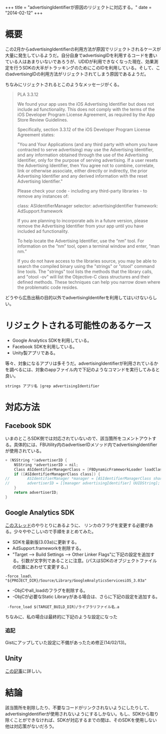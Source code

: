 +++
title = "advertisingIdentifierが原因のリジェクトに対応する。"
date = "2014-02-12"
+++

# 概要

この2月からadvertisingIdentifierの利用方法が原因でリジェクトされるケースが大量に発生しているようだ。自分自身でadvertisingIDを利用するコードを書いている人はあまりいないであろうが、UDIDが利用できなくなった現在、効果測定を行うSDKの大半がトラッキングのためにこのIDを利用している。そして、このadvertisingIDの利用方法がリジェクトされてしまう原因であるようだ。

ちなみにリジェクトされるとこのようなメッセージがくる。

> PLA 3.3.12
> 
> We found your app uses the iOS Advertising Identifier but does not include ad functionality. This does not comply with the terms of the iOS Developer Program License Agreement, as required by the App Store Review Guidelines.
> 
> Specifically, section 3.3.12 of the iOS Developer Program License Agreement states:
> 
> "You and Your Applications (and any third party with whom you have contracted to serve advertising) may use the Advertising Identifier, and any information obtained through the use of the Advertising Identifier, only for the purpose of serving advertising. If a user resets the Advertising Identifier, then You agree not to combine, correlate, link or otherwise associate, either directly or indirectly, the prior Advertising Identifier and any derived information with the reset Advertising Identifier."
> 
> Please check your code - including any third-party libraries - to remove any instances of:
> 
> class: ASIdentifierManager
> selector: advertisingIdentifier
> framework: AdSupport.framework
> 
> If you are planning to incorporate ads in a future version, please remove the Advertising Identifier from your app until you have included ad functionality.
> 
> To help locate the Advertising Identifier, use the “nm” tool. For information on the “nm” tool, open a terminal window and enter, “man nm.”
> 
> If you do not have access to the libraries source, you may be able to search the compiled binary using the "strings" or "otool" command line tools. The "strings" tool lists the methods that the library calls, and "otool -ov" will list the Objective-C class structures and their defined methods. These techniques can help you narrow down where the problematic code resides.

どうやら広告出稿の目的以外でadvertisingIdentiferを利用してはいけないらしい。

# リジェクトされる可能性のあるケース

* Google Analytics SDKを利用している。
* Facebook SDKを利用している。
* Unity製アプリである。

等々、対象になるアプリは多そうだ。advertisingIdentifierが利用されているかを調べるには、対象のappファイル内で下記のようなコマンドを実行してみると良い。

```shell
strings アプリ名 |grep advertisingIdentifier
```
# 対応方法

## Facebook SDK

いまのところSDK側では対応されていないので、該当箇所をコメントアウトする。具体的には、FBUtility内のadvertiserIDメソッド内でadvertisingIdentifierが使用されている。

```objective-c
+ (NSString *)advertiserID {
    NSString *advertiserID = nil;
    Class ASIdentifierManagerClass = [FBDynamicFrameworkLoader loadClass:@"ASIdentifierManager" withFramework:@"AdSupport"];
    if ([ASIdentifierManagerClass class]) {
//        ASIdentifierManager *manager = [ASIdentifierManagerClass sharedManager];
//        advertiserID = [[manager advertisingIdentifier] UUIDString];
    }
    return advertiserID;
}
```

## Google Analytics SDK

[このスレッド](https://productforums.google.com/forum/#!msg/analytics/kmaotiQRwQs/LTyz2Z7kTacJ)のやりとりにあるように、
リンカのフラグを変更する必要がある。少々ややこしいので手順をまとめてみた。

* SDKを最新版(3.03a)に更新する。
* AdSupport.frameworkを削除する。
* "Target --> Build Settings --> Other Linker Flags"に下記の設定を追加する。引数が文字列であることに注意。(パスはSDKのオブジェクトファイルの位置にあわせて変更する。)

```shell
-force_load\ "${PROJECT_DIR}/Source/Library/GoogleAnalyticsServicesiOS_3.03a"
```

* -ObjCやall_loadのフラグを削除する。
* -ObjCが必要なStatic Libraryがある場合は、さらに下記の設定を追加する。

```shell
 -force_load $(TARGET_BUILD_DIR)/ライブラリファイル名.a
```

ちなみに、私の場合は最終的に下記のような設定になった
<script src="https://gist.github.com/yuseinishiyama/8860687.js"></script>

### 追記

Gistにアップしていた設定に不備があったため修正(14/02/13)。

## Unity

[この記事](http://qiita.com/monry/items/b473e3db7e48f05be96b#1-2)に詳しい。

# 結論

該当箇所を削除したり、不要なコードがリンクされないようにしたりして、advertisingIdentifierが使用されないようにするしかない。もし、SDKから取り除くことができなければ、SDKが対応するまでの間は、そのSDKを使用しない他は対応策がないだろう。

